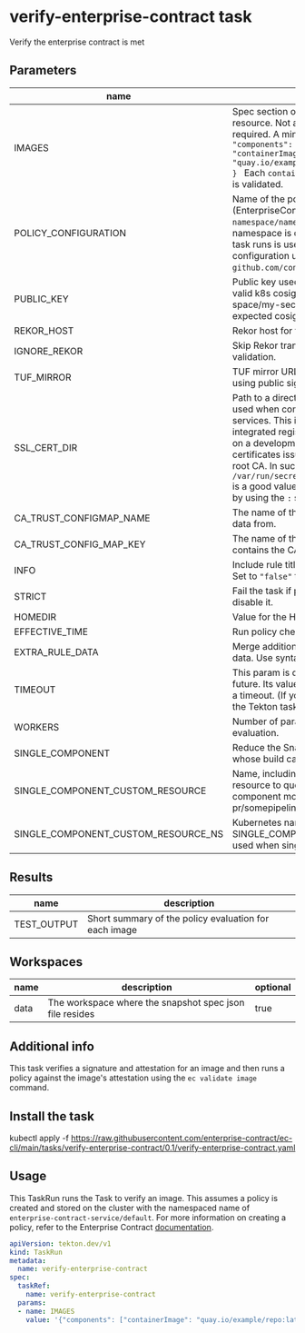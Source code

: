 # verify-enterprise-contract task

Verify the enterprise contract is met

## Parameters
|name|description|default value|required|
|---|---|---|---|
|IMAGES|Spec section of an ApplicationSnapshot resource. Not all fields of the resource are required. A minimal example:  ```json   {     "components": [       {         "containerImage": "quay.io/example/repo:latest"       }     ]   } ```  Each `containerImage` in the `components` array is validated. ||true|
|POLICY_CONFIGURATION|Name of the policy configuration (EnterpriseContractPolicy resource) to use. `namespace/name` or `name` syntax supported. If namespace is omitted the namespace where the task runs is used. You can also specify a policy configuration using a git url, e.g. `github.com/conforma/config//slsa3`. |enterprise-contract-service/default|false|
|PUBLIC_KEY|Public key used to verify signatures. Must be a valid k8s cosign reference, e.g. k8s://my-space/my-secret where my-secret contains the expected cosign.pub attribute.|""|false|
|REKOR_HOST|Rekor host for transparency log lookups|""|false|
|IGNORE_REKOR|Skip Rekor transparency log checks during validation.|false|false|
|TUF_MIRROR|TUF mirror URL. Provide a value when NOT using public sigstore deployment.|""|false|
|SSL_CERT_DIR|Path to a directory containing SSL certs to be used when communicating with external services. This is useful when using the integrated registry and a local instance of Rekor on a development cluster which may use certificates issued by a not-commonly trusted root CA. In such cases, `/var/run/secrets/kubernetes.io/serviceaccount` is a good value. Multiple paths can be provided by using the `:` separator. |""|false|
|CA_TRUST_CONFIGMAP_NAME|The name of the ConfigMap to read CA bundle data from.|trusted-ca|false|
|CA_TRUST_CONFIG_MAP_KEY|The name of the key in the ConfigMap that contains the CA bundle data.|ca-bundle.crt|false|
|INFO|Include rule titles and descriptions in the output. Set to `"false"` to disable it.|true|false|
|STRICT|Fail the task if policy fails. Set to `"false"` to disable it.|true|false|
|HOMEDIR|Value for the HOME environment variable.|/tekton/home|false|
|EFFECTIVE_TIME|Run policy checks with the provided time.|now|false|
|EXTRA_RULE_DATA|Merge additional Rego variables into the policy data. Use syntax "key=value,key2=value2..."|""|false|
|TIMEOUT|This param is deprecated and will be removed in future. Its value is ignored. EC will be run without a timeout. (If you do want to apply a timeout use the Tekton task timeout.) |""|false|
|WORKERS|Number of parallel workers to use for policy evaluation.|1|false|
|SINGLE_COMPONENT|Reduce the Snapshot to only the component whose build caused the Snapshot to be created|false|false|
|SINGLE_COMPONENT_CUSTOM_RESOURCE|Name, including kind, of the Kubernetes resource to query for labels when single component mode is enabled, e.g. pr/somepipeline. |unknown|false|
|SINGLE_COMPONENT_CUSTOM_RESOURCE_NS|Kubernetes namespace where the SINGLE_COMPONENT_NAME is found. Only used when single component mode is enabled. |""|false|

## Results
|name|description|
|---|---|
|TEST_OUTPUT|Short summary of the policy evaluation for each image|

## Workspaces
|name|description|optional|
|---|---|---|
|data|The workspace where the snapshot spec json file resides|true|

## Additional info

This task verifies a signature and attestation for an image and then runs a policy against the image's attestation using the ```ec validate image``` command.

## Install the task
kubectl apply -f https://raw.githubusercontent.com/enterprise-contract/ec-cli/main/tasks/verify-enterprise-contract/0.1/verify-enterprise-contract.yaml


## Usage

This TaskRun runs the Task to verify an image. This assumes a policy is created and stored on the cluster with the namespaced name of `enterprise-contract-service/default`. For more information on creating a policy, refer to the Enterprise Contract [documentation](https://enterprise-contract.github.io/ecc/main/index.html).

```yaml
apiVersion: tekton.dev/v1
kind: TaskRun
metadata:
  name: verify-enterprise-contract
spec:
  taskRef:
    name: verify-enterprise-contract
  params:
  - name: IMAGES
    value: '{"components": ["containerImage": "quay.io/example/repo:latest"]}'
```

